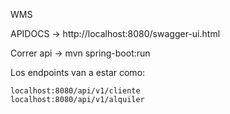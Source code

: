 WMS

APIDOCS -> http://localhost:8080/swagger-ui.html

Correr api -> mvn spring-boot:run

Los endpoints van a estar como:

	localhost:8080/api/v1/cliente
	localhost:8080/api/v1/alquiler
